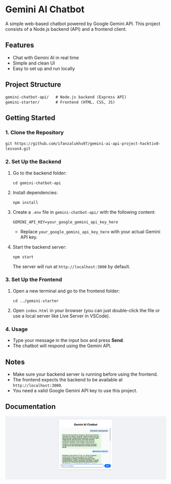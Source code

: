 # Gemini AI Chatbot

A simple web-based chatbot powered by Google Gemini API. This project consists of a Node.js backend (API) and a frontend client.

## Features
- Chat with Gemini AI in real time
- Simple and clean UI
- Easy to set up and run locally

## Project Structure

```
gemini-chatbot-api/   # Node.js backend (Express API)
gemini-starter/       # Frontend (HTML, CSS, JS)
```

## Getting Started

### 1. Clone the Repository

```
git https://github.com/ifanzalukhu97/gemini-ai-api-project-hacktiv8-lesson4.git
```

### 2. Set Up the Backend

1. Go to the backend folder:
   ```
   cd gemini-chatbot-api
   ```
2. Install dependencies:
   ```
   npm install
   ```
3. Create a `.env` file in `gemini-chatbot-api/` with the following content:
   ```env
   GEMINI_API_KEY=your_google_gemini_api_key_here
   ```
   - Replace `your_google_gemini_api_key_here` with your actual Gemini API key.

4. Start the backend server:
   ```
   npm start
   ```
   The server will run at `http://localhost:3000` by default.

### 3. Set Up the Frontend

1. Open a new terminal and go to the frontend folder:
   ```
   cd ../gemini-starter
   ```
2. Open `index.html` in your browser (you can just double-click the file or use a local server like Live Server in VSCode).

### 4. Usage
- Type your message in the input box and press **Send**.
- The chatbot will respond using the Gemini API.

## Notes
- Make sure your backend server is running before using the frontend.
- The frontend expects the backend to be available at `http://localhost:3000`.
- You need a valid Google Gemini API key to use this project.

## Documentation
![documentation.png](documentation.png)


